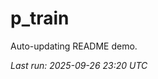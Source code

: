 # p_train

Auto-updating README demo.

<!--START_SECTION:status-->
_Last run: 2025-09-26 23:20 UTC_
<!--END_SECTION:status-->












































































































































































































































































































































































































































































































































































































































































































































































































